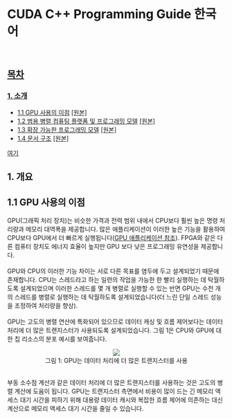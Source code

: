 # CUDA C++ Programming Guide 한국어

<br>

## [목차](https://docs.nvidia.com/cuda/cuda-c-programming-guide/contents.html#contents)

### [1. 소개](https://docs.nvidia.com/cuda/cuda-c-programming-guide/index.html#introduction)
- [1.1 GPU 사용의 이점](#1.1-GPU-사용의-이점) [[원본]](https://docs.nvidia.com/cuda/cuda-c-programming-guide/index.html#the-benefits-of-using-gpus)
- [1.2 범용 병렬 컴퓨팅 플랫폼 및 프로그래밍 모델]() [[원본]](https://docs.nvidia.com/cuda/cuda-c-programming-guide/index.html#cuda-a-general-purpose-parallel-computing-platform-and-programming-model)
- [1.3 확장 가능한 프로그래밍 모델]() [[원본]](https://docs.nvidia.com/cuda/cuda-c-programming-guide/index.html#a-scalable-programming-model)
- [1.4 문서 구조]() [[원본]](https://docs.nvidia.com/cuda/cuda-c-programming-guide/index.html#document-structure)

[여기](#1-개요)
## 1. 개요

## 1.1 GPU 사용의 이점


GPU(그래픽 처리 장치)는 비슷한 가격과 전력 범위 내에서 CPU보다 훨씬 높은 명령 처리량과 메모리 대역폭을 제공합니다. 많은 애플리케이션이 이러한 높은 기능을 활용하여 CPU보다 GPU에서 더 빠르게 실행됩니다([GPU 애플리케이션 참조](https://www.nvidia.com/en-us/gpu-accelerated-applications/)). FPGA와 같은 다른 컴퓨터 장치도 에너지 효율이 높지만 GPU 보다 낮은 프로그래밍 유연성을 제공합니다.
<br>
<br>
GPU와 CPU의 이러한 기능 차이는 서로 다른 목표를 염두에 두고 설계되었기 때문에 존재합니다. CPU는 스레드라고 하는 일련의 작업을 가능한 한 빨리 실행하는 데 탁월하도록 설계되었으며 이러한 스레드를 몇 개 병렬로 실행할 수 있는 반면 GPU는 수천 개의 스레드를 병렬로 실행하는 데 탁월하도록 설계되었습니다(더 느린 단일 스레드 성능을 조정하여 처리량을 향상).
<br>
<br>
GPU는 고도의 병렬 연산에 특화되어 있으므로 데이터 캐싱 및 흐름 제어보다는 데이터 처리에 더 많은 트랜지스터가 사용되도록 설계되었습니다. 그림 1은 CPU와 GPU에 대한 칩 리소스의 분포 예시를 보여줍니다.
<p align="center">

  <img src="https://github.com/JeHeeYu/One-Hundred-ME/assets/87363461/6a9c135c-be14-4e2d-91e0-9caf61d55e7a">
  <br>
  그림 1: GPU는 데이터 처리에 더 많은 트랜지스터를 사용
  
</p>
<br>
부동 소수점 계산과 같은 데이터 처리에 더 많은 트랜지스터를 사용하는 것은 고도의 병렬 계산에 도움이 됩니다. GPU는 트랜지스터 측면에서 비용이 많이 드는 긴 메모리 액세스 대기 시간을 피하기 위해 대용량 데이터 캐시와 복잡한 흐름 제어에 의존하는 대신 계산으로 메모리 액세스 대기 시간을 줄일 수 있습니다.

<br>

